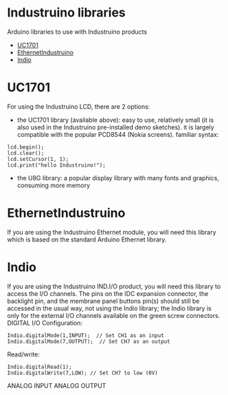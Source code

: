 # Industruino libraries
Arduino libraries to use with Industruino products
* [UC1701](#uc1701)
* [EthernetIndustruino](#ethernetindustruino)
* [Indio](#indio)

# UC1701
For using the Industruino LCD, there are 2 options: 
* the UC1701 library (available above): easy to use, relatively small (it is also used in the Industruino pre-installed demo sketches). it is largely compatible with the popular PCD8544 (Nokia screens). familiar syntax:  
```
lcd.begin();  
lcd.clear();  
lcd.setCursor(1, 1);  
lcd.print("hello Industruino!");
```
* the U8G library: a popular display library with many fonts and graphics, consuming more memory

# EthernetIndustruino
If you are using the Industruino Ethernet module, you will need this library which is based on the standard Arduino Ethernet library.

# Indio
If you are using the Industruino IND.I/O product, you will need this library to access the I/O channels. The pins on the IDC expansion connector, the backlight pin, and the membrane panel buttons pin(s) should still be accessed in the usual way, not using the Indio library; the Indio library is only for the external I/O channels available on the green screw connectors.
DIGITAL I/O
Configuration:
```
Indio.digitalMode(1,INPUT);  // Set CH1 as an input
Indio.digitalMode(7,OUTPUT);  // Set CH7 as an output
```
Read/write:
```
Indio.digitalRead(1);
Indio.digitalWrite(7,LOW); // Set CH7 to low (0V)
```
ANALOG INPUT
ANALOG OUTPUT


